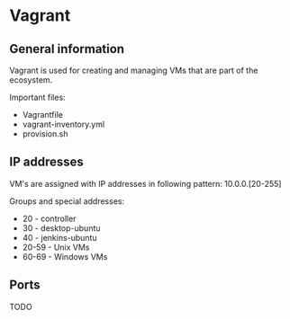 # Vagrant
## General information
Vagrant is used for creating and managing VMs that are part of the ecosystem.

Important files:
- Vagrantfile
- vagrant-inventory.yml
- provision.sh

## IP addresses
VM's are assigned with IP addresses in following pattern: 10.0.0.[20-255]

Groups and special addresses:
- 20 - controller
- 30 - desktop-ubuntu
- 40 - jenkins-ubuntu
- 20-59 - Unix VMs
- 60-69 - Windows VMs

## Ports
TODO
